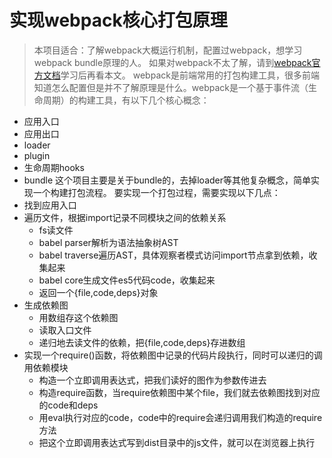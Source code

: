 # 实现webpack核心打包原理
> 本项目适合：了解webpack大概运行机制，配置过webpack，想学习webpack bundle原理的人。
> 如果对webpack不太了解，请到[webpack官方文档](https://webpack.docschina.org/)学习后再看本文。
webpack是前端常用的打包构建工具，很多前端知道怎么配置但是并不了解原理是什么。webpack是一个基于事件流（生命周期）的构建工具，有以下几个核心概念：
* 应用入口
* 应用出口
* loader
* plugin
* 生命周期hooks
* bundle
这个项目主要是关于bundle的，去掉loader等其他复杂概念，简单实现一个构建打包流程。
要实现一个打包过程，需要实现以下几点：
* 找到应用入口
* 遍历文件，根据import记录不同模块之间的依赖关系
    * fs读文件
    * babel parser解析为语法抽象树AST
    * babel traverse遍历AST，具体观察者模式访问import节点拿到依赖，收集起来
    * babel core生成文件es5代码code，收集起来
    * 返回一个{file,code,deps}对象
* 生成依赖图
    * 用数组存这个依赖图
    * 读取入口文件
    * 递归地去读文件的依赖，把{file,code,deps}存进数组
* 实现一个require()函数，将依赖图中记录的代码片段执行，同时可以递归的调用依赖模块
    * 构造一个立即调用表达式，把我们读好的图作为参数传进去
    * 构造require函数，当require依赖图中某个file，我们就去依赖图找到对应的code和deps
    * 用eval执行对应的code，code中的require会递归调用我们构造的require方法
    * 把这个立即调用表达式写到dist目录中的js文件，就可以在浏览器上执行
